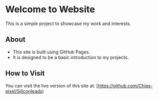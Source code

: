 # Welcome to Website

This is a simple project to showcase my work and interests.

## About

- This site is built using GitHub Pages.
- It is designed to be a basic introduction to my projects.

## How to Visit

You can visit the live version of this site at: [https://github.com/Chips-pixel/Siliconleads)
